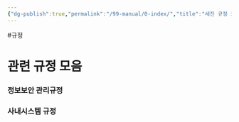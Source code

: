 ```yaml
---
{"dg-publish":true,"permalink":"/99-manual/0-index/","title":"세진 규정 모음","tags":["규정","gardenEntry"],"noteIcon":"","created":"","updated":""}
---
```


#규정 

# 관련 규정 모음

### 정보보안 관리규정

### 사내시스템 규정
